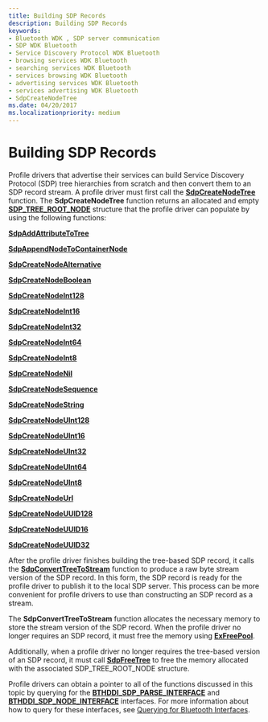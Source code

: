 ```yaml
---
title: Building SDP Records
description: Building SDP Records
keywords:
- Bluetooth WDK , SDP server communication
- SDP WDK Bluetooth
- Service Discovery Protocol WDK Bluetooth
- browsing services WDK Bluetooth
- searching services WDK Bluetooth
- services browsing WDK Bluetooth
- advertising services WDK Bluetooth
- services advertising WDK Bluetooth
- SdpCreateNodeTree
ms.date: 04/20/2017
ms.localizationpriority: medium
---
```


# Building SDP Records


Profile drivers that advertise their services can build Service Discovery Protocol (SDP) tree hierarchies from scratch and then convert them to an SDP record stream. A profile driver must first call the [**SdpCreateNodeTree**](/windows-hardware/drivers/ddi/sdplib/nf-sdplib-sdpcreatenodetree) function. The **SdpCreateNodeTree** function returns an allocated and empty [**SDP\_TREE\_ROOT\_NODE**](/windows-hardware/drivers/ddi/sdpnode/ns-sdpnode-_sdp_tree_root_node) structure that the profile driver can populate by using the following functions:

[**SdpAddAttributeToTree**](/windows-hardware/drivers/ddi/sdplib/nf-sdplib-sdpaddattributetotree)

[**SdpAppendNodeToContainerNode**](/windows-hardware/drivers/ddi/sdplib/nf-sdplib-sdpappendnodetocontainernode)

[**SdpCreateNodeAlternative**](/windows-hardware/drivers/ddi/sdplib/nf-sdplib-sdpcreatenodealternative)

[**SdpCreateNodeBoolean**](/windows-hardware/drivers/ddi/sdplib/nf-sdplib-sdpcreatenodeboolean)

[**SdpCreateNodeInt128**](/windows-hardware/drivers/ddi/sdplib/nf-sdplib-sdpcreatenodeint128)

[**SdpCreateNodeInt16**](/windows-hardware/drivers/ddi/sdplib/nf-sdplib-sdpcreatenodeint16)

[**SdpCreateNodeInt32**](/windows-hardware/drivers/ddi/sdplib/nf-sdplib-sdpcreatenodeint32)

[**SdpCreateNodeInt64**](/windows-hardware/drivers/ddi/sdplib/nf-sdplib-sdpcreatenodeint64)

[**SdpCreateNodeInt8**](/windows-hardware/drivers/ddi/sdplib/nf-sdplib-sdpcreatenodeint8)

[**SdpCreateNodeNil**](/windows-hardware/drivers/ddi/sdplib/nf-sdplib-sdpcreatenodenil)

[**SdpCreateNodeSequence**](/windows-hardware/drivers/ddi/sdplib/nf-sdplib-sdpcreatenodesequence)

[**SdpCreateNodeString**](/windows-hardware/drivers/ddi/sdplib/nf-sdplib-sdpcreatenodestring)

[**SdpCreateNodeUInt128**](/windows-hardware/drivers/ddi/sdplib/nf-sdplib-sdpcreatenodeuint128)

[**SdpCreateNodeUInt16**](/windows-hardware/drivers/ddi/sdplib/nf-sdplib-sdpcreatenodeuint16)

[**SdpCreateNodeUInt32**](/windows-hardware/drivers/ddi/sdplib/nf-sdplib-sdpcreatenodeuint32)

[**SdpCreateNodeUInt64**](/windows-hardware/drivers/ddi/sdplib/nf-sdplib-sdpcreatenodeuint64)

[**SdpCreateNodeUInt8**](/windows-hardware/drivers/ddi/sdplib/nf-sdplib-sdpcreatenodeuint8)

[**SdpCreateNodeUrl**](/windows-hardware/drivers/ddi/sdplib/nf-sdplib-sdpcreatenodeurl)

[**SdpCreateNodeUUID128**](/windows-hardware/drivers/ddi/sdplib/nf-sdplib-sdpcreatenodeuuid128)

[**SdpCreateNodeUUID16**](/windows-hardware/drivers/ddi/sdplib/nf-sdplib-sdpcreatenodeuuid16)

[**SdpCreateNodeUUID32**](/windows-hardware/drivers/ddi/sdplib/nf-sdplib-sdpcreatenodeuuid32)

After the profile driver finishes building the tree-based SDP record, it calls the [**SdpConvertTreeToStream**](/windows-hardware/drivers/ddi/bthsdpddi/nc-bthsdpddi-pconverttreetostream) function to produce a raw byte stream version of the SDP record. In this form, the SDP record is ready for the profile driver to publish it to the local SDP server. This process can be more convenient for profile drivers to use than constructing an SDP record as a stream.

The **SdpConvertTreeToStream** function allocates the necessary memory to store the stream version of the SDP record. When the profile driver no longer requires an SDP record, it must free the memory using [**ExFreePool**](/windows-hardware/drivers/ddi/ntddk/nf-ntddk-exfreepool).

Additionally, when a profile driver no longer requires the tree-based version of an SDP record, it must call [**SdpFreeTree**](/windows-hardware/drivers/ddi/sdplib/nf-sdplib-sdpfreetree) to free the memory allocated with the associated SDP\_TREE\_ROOT\_NODE structure.

Profile drivers can obtain a pointer to all of the functions discussed in this topic by querying for the [**BTHDDI\_SDP\_PARSE\_INTERFACE**](/windows-hardware/drivers/ddi/bthsdpddi/ns-bthsdpddi-_bthddi_sdp_parse_interface) and [**BTHDDI\_SDP\_NODE\_INTERFACE**](/windows-hardware/drivers/ddi/bthsdpddi/ns-bthsdpddi-_bthddi_sdp_node_interface) interfaces. For more information about how to query for these interfaces, see [Querying for Bluetooth Interfaces](querying-for-bluetooth-interfaces.md).

 

